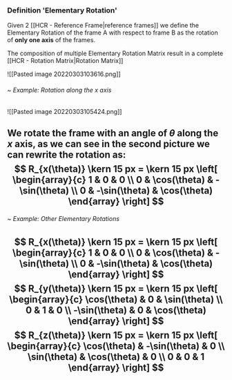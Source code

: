 ### Definition 'Elementary Rotation'
Given 2 [[HCR - Reference Frame|reference frames]] we define the Elementary Rotation of the frame A with respect to frame B as the rotation of **only one axis** of the frames.

The composition of multiple Elementary Rotation Matrix result in a complete [[HCR - Rotation Matrix|Rotation Matrix]]

![[Pasted image 20220303103616.png]]

###### ~ Example: Rotation along the $x$ axis
![[Pasted image 20220303105424.png]]

We rotate the frame with an angle of $\theta$ along the $x$ axis, as we can see in the second picture we can rewrite the rotation as:
$$
R_{x(\theta)}
\kern 15 px = \kern 15 px
\left[
\begin{array}{c}
1 & 0 & 0
\\
0 & \cos(\theta) & -\sin(\theta)
\\
0 & -\sin(\theta) & \cos(\theta)
\end{array}
\right]
$$
---
###### ~ Example: Other Elementary Rotations
$$
R_{x(\theta)}
\kern 15 px = \kern 15 px
\left[
\begin{array}{c}
1 & 0 & 0
\\
0 & \cos(\theta) & -\sin(\theta)
\\
0 & -\sin(\theta) & \cos(\theta)
\end{array}
\right]
$$
$$
R_{y(\theta)}
\kern 15 px = \kern 15 px
\left[
\begin{array}{c}
\cos(\theta) & 0 & \sin(\theta)
\\
0 & 1 & 0
\\
-\sin(\theta) & 0 & \cos(\theta)
\end{array}
\right]
$$
$$
R_{z(\theta)}
\kern 15 px = \kern 15 px
\left[
\begin{array}{c}
\cos(\theta) & -\sin(\theta) & 0
\\
\sin(\theta) & \cos(\theta) & 0
\\
0 & 0 & 1
\end{array}
\right]
$$
---
